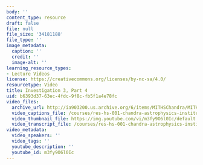 ```yaml
---
body: ''
content_type: resource
draft: false
file: null
file_size: '34181188'
file_type: ''
image_metadata:
  caption: ''
  credit: ''
  image-alt: ''
learning_resource_types:
- Lecture Videos
license: https://creativecommons.org/licenses/by-nc-sa/4.0/
resourcetype: Video
title: Investigation 3, Part 4
uid: b6393d37-63ec-4fdc-9f8c-fb5f1a4e78fc
video_files:
  archive_url: http://ia903200.us.archive.org/6/items/MITHSChandra/MITHS_chandra_3_04_300k.mp4
  video_captions_file: /courses/res-hs-001-chandra-astrophysics-institute/m3fy9O6l0Ic_captions.webvtt
  video_thumbnail_file: https://img.youtube.com/vi/m3fy9O6l0Ic/default.jpg
  video_transcript_file: /courses/res-hs-001-chandra-astrophysics-institute/m3fy9O6l0Ic_transcript.pdf
video_metadata:
  video_speakers: ''
  video_tags: ''
  youtube_description: ''
  youtube_id: m3fy9O6l0Ic
---
```

